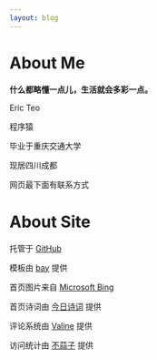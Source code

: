 ```yaml
---
layout: blog
---
```

# About Me

**什么都略懂一点儿，生活就会多彩一点。**

Eric Teo 

程序猿

毕业于重庆交通大学

现居四川成都

网页最下面有联系方式

# About Site

<p>
    托管于 <a href="https://github.com/zcteo/zcteo.github.io">GitHub</a>
</p>
<p>
    模板由 <a href="https://github.com/eliottvincent/bay">bay</a> 提供
</p>
<p>
    首页图片来自 <a href="https://cn.bing.com/">Microsoft Bing</a> 
</p>
<p>
    首页诗词由 <a href="https://www.jinrishici.com/">今日诗词</a> 提供
</p>
<p>
    评论系统由 <a href="https://valine.js.org/">Valine</a> 提供
</p>
<p>
    访问统计由 <a href="http://busuanzi.ibruce.info/">不蒜子</a> 提供
</p>
